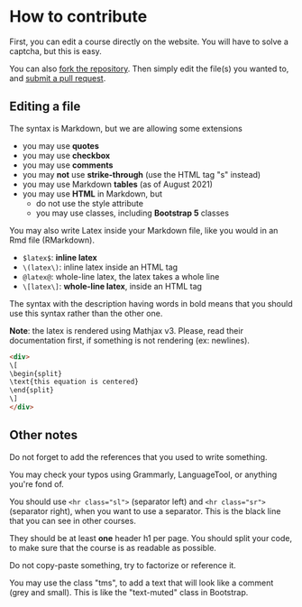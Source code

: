 # How to contribute

First, you can edit a course directly on the website. You will have to solve a captcha, but this is easy.

You can also [fork the repository](https://docs.github.com/en/get-started/quickstart/fork-a-repo#forking-a-repository). Then simply edit the file(s) you wanted to, and [submit a pull request](https://docs.github.com/en/github/collaborating-with-pull-requests/proposing-changes-to-your-work-with-pull-requests/creating-a-pull-request-from-a-fork).

## Editing a file

The syntax is Markdown, but we are allowing some extensions

* you may use **quotes**
* you may use **checkbox**
* you may use **comments**
* you may **not** use **strike-through** (use the HTML tag "s" instead)
* you may use Markdown **tables** (as of August 2021)
* you may use **HTML** in Markdown, but
  * do not use the style attribute
  * you may use classes, including **Bootstrap 5** classes

You may also write Latex inside your Markdown file, like you would in an Rmd file (RMarkdown).

* ``$latex$``: **inline latex**
* ``\(latex\)``: inline latex inside an HTML tag
* ``@latex@``: whole-line latex, the latex takes a whole line
* ``\[latex\]``: **whole-line latex**, inside an HTML tag

The syntax with the description having words in bold means that you should use this syntax rather than the other one.

**Note**: the latex is rendered using Mathjax v3. Please, read their documentation first, if something is not rendering (ex: newlines).

```html
<div>
\[
\begin{split}
\text{this equation is centered}
\end{split}
\]
</div>
```

## Other notes

Do not forget to add the references that you used to write something.

You may check your typos using Grammarly, LanguageTool, or anything you're fond of.

You should use ``<hr class="sl">`` (separator left) and ``<hr class="sr">`` (separator right), when you want to use a separator. This is the black line that you can see in other courses.

They should be at least **one** header h1 per page. You should split your code, to make sure that the course is as readable as possible.

Do not copy-paste something, try to factorize or reference it.

You may use the class "tms", to add a text that will look like a comment (grey and small). This is like the "text-muted" class in Bootstrap.